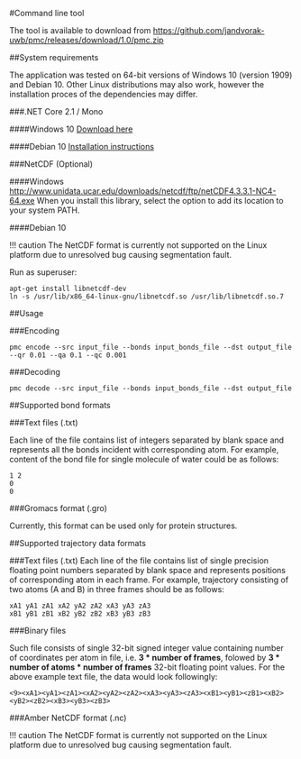#Command line tool

The tool is available to download from <https://github.com/jandvorak-uwb/pmc/releases/download/1.0/pmc.zip>

##System requirements

The application was tested on 64-bit versions of Windows 10 (version 1909) and Debian 10. Other Linux distributions may also work, however the installation proces of the dependencies may differ.

###.NET Core 2.1 / Mono

####Windows 10
[Download here](https://dotnet.microsoft.com/download/dotnet-core/thank-you/runtime-2.1.14-windows-x64-installer)

####Debian 10
[Installation instructions](https://www.mono-project.com/download/stable/#download-lin-debian)

###NetCDF (Optional)

####Windows
<http://www.unidata.ucar.edu/downloads/netcdf/ftp/netCDF4.3.3.1-NC4-64.exe>
When you install this library, select the option to add its location to your system PATH.

####Debian 10

!!! caution
    The NetCDF format is currently not supported on the Linux platform due to unresolved bug causing segmentation fault.

Run as superuser:
```
apt-get install libnetcdf-dev
ln -s /usr/lib/x86_64-linux-gnu/libnetcdf.so /usr/lib/libnetcdf.so.7
```

##Usage

###Encoding
```
pmc encode --src input_file --bonds input_bonds_file --dst output_file --qr 0.01 --qa 0.1 --qc 0.001
```

###Decoding
```
pmc decode --src input_file --bonds input_bonds_file --dst output_file
```

##Supported bond formats

###Text files (.txt)

Each line of the file contains list of integers separated by blank space and represents all the bonds incident with corresponding atom. For example, content of the bond file for single molecule of water could be as follows:

```
1 2
0
0
```

###Gromacs format (.gro)

Currently, this format can be used only for protein structures.

##Supported trajectory data formats

###Text files (.txt)
Each line of the file contains list of single precision floating point numbers separated by blank space and represents positions of corresponding atom in each frame. For example, trajectory consisting of two atoms (A and B) in three frames should be as follows:

```
xA1 yA1 zA1 xA2 yA2 zA2 xA3 yA3 zA3
xB1 yB1 zB1 xB2 yB2 zB2 xB3 yB3 zB3
```


###Binary files

Such file consists of single 32-bit signed integer value containing number of coordinates per atom in file, i.e. __3 * number of frames__, folowed by __3 * number of atoms * number of frames__ 32-bit floating point values. For the above example text file, the data would look followingly:
```
<9><xA1><yA1><zA1><xA2><yA2><zA2><xA3><yA3><zA3><xB1><yB1><zB1><xB2><yB2><zB2><xB3><yB3><zB3>
```

###Amber NetCDF format (.nc)

!!! caution
    The NetCDF format is currently not supported on the Linux platform due to unresolved bug causing segmentation fault.
 
